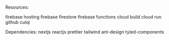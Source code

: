 
Resources:

firebase hosting
firebase firestore
firebase functions
cloud build
cloud run
github
culqi


Dependencies:
nextjs
reactjs
prettier
tailwind
ant-design
tyled-components
